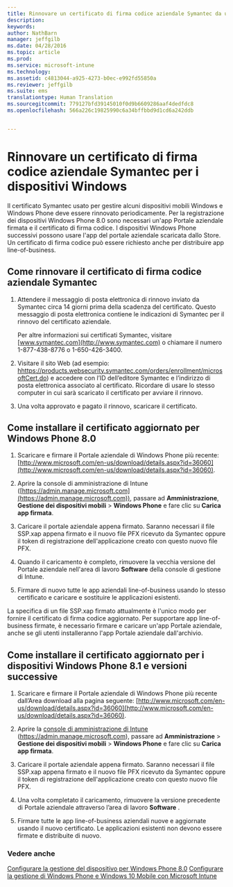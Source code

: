 ```yaml
---
title: Rinnovare un certificato di firma codice aziendale Symantec da usare con Microsoft Intune | Microsoft Intune
description: 
keywords: 
author: NathBarn
manager: jeffgilb
ms.date: 04/28/2016
ms.topic: article
ms.prod: 
ms.service: microsoft-intune
ms.technology: 
ms.assetid: c4813044-a925-4273-b0ec-e992fd55850a
ms.reviewer: jeffgilb
ms.suite: ems
translationtype: Human Translation
ms.sourcegitcommit: 779127bfd39145010f0d9b6609286aaf4dedfdc8
ms.openlocfilehash: 566a226c19825990c6a34bffbbd9d1cd6a242ddb


---
```


# Rinnovare un certificato di firma codice aziendale Symantec per i dispositivi Windows

Il certificato Symantec usato per gestire alcuni dispositivi mobili Windows e Windows Phone deve essere rinnovato periodicamente. Per la registrazione dei dispositivi Windows Phone 8.0 sono necessari un'app Portale aziendale firmata e il certificato di firma codice. I dispositivi Windows Phone successivi possono usare l'app del portale aziendale scaricata dallo Store. Un certificato di firma codice può essere richiesto anche per distribuire app line-of-business.

## Come rinnovare il certificato di firma codice aziendale Symantec

1.  Attendere il messaggio di posta elettronica di rinnovo inviato da Symantec circa 14 giorni prima della scadenza del certificato. Questo messaggio di posta elettronica contiene le indicazioni di Symantec per il rinnovo del certificato aziendale.

    Per altre informazioni sui certificati Symantec, visitare [www.symantec.com](http://www.symantec.com) o chiamare il numero 1-877-438-8776 o 1-650-426-3400.

2.  Visitare il sito Web (ad esempio: [hhttps://products.websecurity.symantec.com/orders/enrollment/microsoftCert.do](https://products.websecurity.symantec.com/orders/enrollment/microsoftCert.do)) e accedere con l’ID dell’editore Symantec e l’indirizzo di posta elettronica associato al certificato. Ricordare di usare lo stesso computer in cui sarà scaricato il certificato per avviare il rinnovo.

3.  Una volta approvato e pagato il rinnovo, scaricare il certificato.

## Come installare il certificato aggiornato per Windows Phone 8.0

1.  Scaricare e firmare il Portale aziendale di Windows Phone più recente: [http://www.microsoft.com/en-us/download/details.aspx?id=36060](http://www.microsoft.com/en-us/download/details.aspx?id=36060).

2.  Aprire la console di amministrazione di Intune ([https://admin.manage.microsoft.com](https://admin.manage.microsoft.com)), passare ad **Amministrazione**, **Gestione dei dispositivi mobili** &gt; **Windows Phone** e fare clic su **Carica app firmata**.

3.  Caricare il portale aziendale appena firmato. Saranno necessari il file SSP.xap appena firmato e il nuovo file PFX ricevuto da Symantec oppure il token di registrazione dell'applicazione creato con questo nuovo file PFX.

4.  Quando il caricamento è completo, rimuovere la vecchia versione del Portale aziendale nell'area di lavoro **Software** della console di gestione di Intune.

5.  Firmare di nuovo tutte le app aziendali line-of-business usando lo stesso certificato e caricare e sostituire le applicazioni esistenti.

La specifica di un file SSP.xap firmato attualmente è l'unico modo per fornire il certificato di firma codice aggiornato. Per supportare app line-of-business firmate, è necessario firmare e caricare un'app Portale aziendale, anche se gli utenti installeranno l'app Portale aziendale dall'archivio.

## Come installare il certificato aggiornato per i dispositivi Windows Phone 8.1 e versioni successive

1.  Scaricare e firmare il Portale aziendale di Windows Phone più recente dall’Area download alla pagina seguente: [http://www.microsoft.com/en-us/download/details.aspx?id=36060](http://www.microsoft.com/en-us/download/details.aspx?id=36060).

2.  Aprire la [console di amministrazione di Intune](https://admin.manage.microsoft.com) (https://admin.manage.microsoft.com), passare ad **Amministrazione** &gt; **Gestione dei dispositivi mobili** &gt; **Windows Phone** e fare clic su **Carica app firmata**.

3.  Caricare il portale aziendale appena firmato. Saranno necessari il file SSP.xap appena firmato e il nuovo file PFX ricevuto da Symantec oppure il token di registrazione dell'applicazione creato con questo nuovo file PFX.

4.  Una volta completato il caricamento, rimuovere la versione precedente di Portale aziendale attraverso l’area di lavoro **Software**  .

5.  Firmare tutte le app line-of-business aziendali nuove e aggiornate usando il nuovo certificato. Le applicazioni esistenti non devono essere firmate e distribuite di nuovo.


### Vedere anche
[Configurare la gestione del dispositivo per Windows Phone 8.0](set-up-windows-phone-8.0-management-with-microsoft-intune.md)
[Configurare la gestione di Windows Phone e Windows 10 Mobile con Microsoft Intune](set-up-windows-phone-management-with-microsoft-intune.md)



<!--HONumber=Jul16_HO3-->



